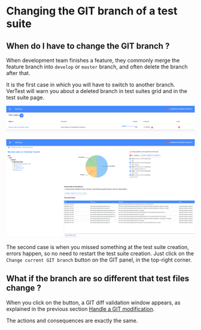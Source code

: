 # Changing the GIT branch of a test suite

## When do I have to change the GIT branch ?

When development team finishes a feature, they commonly merge the feature branch into `develop` or `master`
branch, and often delete the branch after that.

It is the first case in which you will have to switch to another branch.
VerTest will warn you about a deleted branch in test suites grid and in the test suite page.

![Deleted branch warning](assets/git-modification-1-en.png)

![Deleted branch warning on test suite page](assets/git-modification-2-en.png)

The second case is when you missed something at the test suite creation, errors happen, so no need to
restart the test suite creation. Just click on the `Change current GIT branch` button on the GIT panel,
in the top-right corner.

## What if the branch are so different that test files change ?

When you click on the button, a GIT diff validation window appears, as explained in the previous section
[Handle a GIT modification](git-modification.md).

The actions and consequences are exactly the same.
